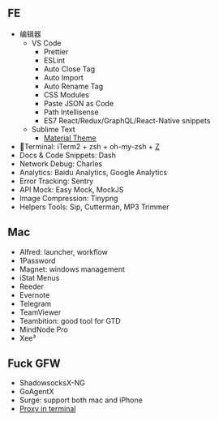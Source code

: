 ## FE

* 编辑器
  * VS Code
    * Prettier
    * ESLint
    * Auto Close Tag
    * Auto Import
    * Auto Rename Tag
    * CSS Modules
    * Paste JSON as Code
    * Path Intellisense
    * ES7 React/Redux/GraphQL/React-Native snippets
  * Sublime Text
    * [Material Theme](https://github.com/equinusocio/material-theme)
* Terminal: iTerm2 + zsh + oh-my-zsh + [Z](https://github.com/rupa/z)
* Docs & Code Snippets: Dash
* Network Debug: Charles
* Analytics: Baidu Analytics, Google Analytics
* Error Tracking: Sentry
* API Mock: Easy Mock, MockJS
* Image Compression: Tinypng
* Helpers Tools: Sip, Cutterman, MP3 Trimmer

## Mac

* Alfred: launcher, workflow
* 1Password
* Magnet: windows management
* iStat Menus
* Reeder
* Evernote
* Telegram
* TeamViewer
* Teambition: good tool for GTD
* MindNode Pro
* Xee³

## Fuck GFW

* ShadowsocksX-NG
* GoAgentX
* Surge: support both mac and iPhone
* [Proxy in terminal](https://github.com/mrdulin/blog/issues/18)



